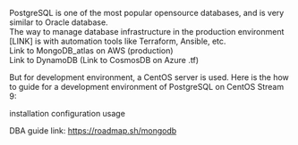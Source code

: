 PostgreSQL is one of the most popular opensource databases, and is very similar to Oracle database.\
The way to manage database infrastructure in the production environment [LINK] is with automation tools like Terraform, Ansible, etc.\
Link to MongoDB_atlas on AWS (production)\
Link to DynamoDB
(Link to CosmosDB on Azure .tf)

But for development environment, a CentOS server is used. Here is the how to guide for a development environment of PostgreSQL on CentOS Stream 9:

installation
configuration
usage



DBA guide link: https://roadmap.sh/mongodb


